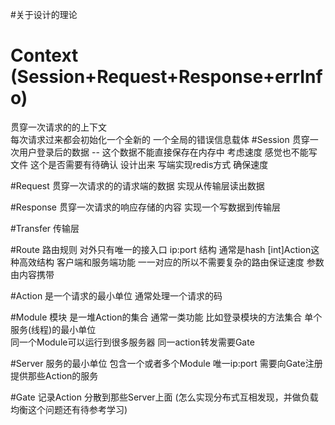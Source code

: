 #关于设计的理论

# Context  (Session+Request+Response+errInfo)
贯穿一次请求的的上下文  
每次请求过来都会初始化一个全新的
一个全局的错误信息载体
#Session 
贯穿一次用户登录后的数据 -- 
这个数据不能直接保存在内存中 
考虑速度 感觉也不能写文件 这个是否需要有待确认 
设计出来 写端实现redis方式 确保速度

#Request
贯穿一次请求的的请求端的数据
实现从传输层读出数据  

#Response
贯穿一次请求的响应存储的内容
实现一个写数据到传输层

#Transfer
传输层

#Route
路由规则 对外只有唯一的接入口 ip:port 结构
通常是hash  [int]Action这种高效结构 客户端和服务端功能
一一对应的所以不需要复杂的路由保证速度
参数由内容携带 

#Action
 是一个请求的最小单位 通常处理一个请求的码
 
#Module 模块 
是一堆Action的集合  通常一类功能 比如登录模块的方法集合
单个服务(线程)的最小单位  
同一个Module可以运行到很多服务器 同一action转发需要Gate

#Server 
服务的最小单位
包含一个或者多个Module
唯一ip:port  需要向Gate注册 提供那些Action的服务

#Gate
记录Action 分散到那些Server上面
(怎么实现分布式互相发现，并做负载均衡这个问题还有待参考学习)
